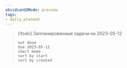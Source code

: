 ```yaml
---
obsidianUIMode: preview
tags:
- daily_planned
---
```


> [!todo] Запланированные задачи на 2023-05-12
> ```tasks
> not done
> due 2023-05-12
> short mode
> sort by start
> sort by created
> ```
